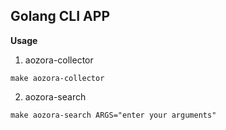 ## Golang CLI APP

**Usage**

1. aozora-collector

```
make aozora-collector
```

2. aozora-search

```
make aozora-search ARGS="enter your arguments"
```

